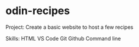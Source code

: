 # odin-recipes

Project:
Create a basic website to host a few recipes

Skills:
HTML
VS Code
Git
Github
Command line